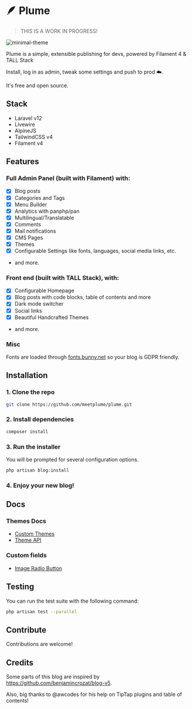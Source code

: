 # 🪶 Plume

> THIS IS A WORK IN PROGRESS!

![minimal-theme](https://github.com/user-attachments/assets/f0796951-9ad5-4322-b0aa-b625bc60ec56)

Plume is a simple, extensible publishing for devs, powered by Filament 4 & TALL Stack

Install, log in as admin, tweak some settings and push to prod ☁️.

It's free and open source. 

## Stack

- Laravel v12
- Livewire
- AlpineJS
- TailwindCSS v4
- Filament v4

## Features

### Full Admin Panel (built with Filament) with:
  - [x] Blog posts
  - [x] Categories and Tags
  - [x] Menu Builder
  - [x] Analytics with panphp/pan
  - [x] Multilingual/Translatable
  - [x] Comments
  - [x] Mail notifications
  - [x] CMS Pages
  - [x] Themes
  - [x] Configurable Settings like fonts, languages, social media links, etc.
  - and more.

### Front end (built with TALL Stack), with:
  - [x] Configurable Homepage
  - [x] Blog posts with code blocks, table of contents and more
  - [x] Dark mode switcher
  - [x] Social links
  - [x] Beautiful Handcrafted Themes
  - and more.

### Misc

Fonts are loaded through [fonts.bunny.net](https://fonts.bunny.net/) so your blog is GDPR friendly.

## Installation

### 1. Clone the repo

```bash
git clone https://github.com/meetplume/plume.git
```

### 2. Install dependencies

```bash
composer install
```

### 3. Run the installer

You will be prompted for several configuration options.

```bash
php artisan blog:install
```

### 4. Enjoy your new blog!

## Docs

### Themes Docs
- [Custom Themes](/docs/themes/themes.md)
- [Theme API](/docs/themes/theme-api.md)

### Custom fields
- [Image Radio Button](docs/custom-fields/ImageRadioButton.md)

## Testing

You can run the test suite with the following command:

```bash
php artisan test --parallel
```

## Contribute

Contributions are welcome!

## Credits

Some parts of this blog are inspired by https://github.com/benjamincrozat/blog-v5.

Also, big thanks to @awcodes for his help on TipTap plugins and table of contents!
